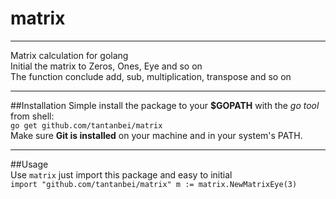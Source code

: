 # matrix
---
Matrix calculation for golang  
Initial the matrix to Zeros, Ones, Eye and so on  
The function conclude add, sub, multiplication, transpose and so on  
  
---
##Installation
Simple install the package to your **$GOPATH** with the *go tool* from shell:  
`go get github.com/tantanbei/matrix`  
Make sure **Git is installed** on your machine and in your system's PATH.  
  
---
##Usage  
Use `matrix` just import this package and easy to initial  
`import "github.com/tantanbei/matrix"
 m := matrix.NewMatrixEye(3)`




